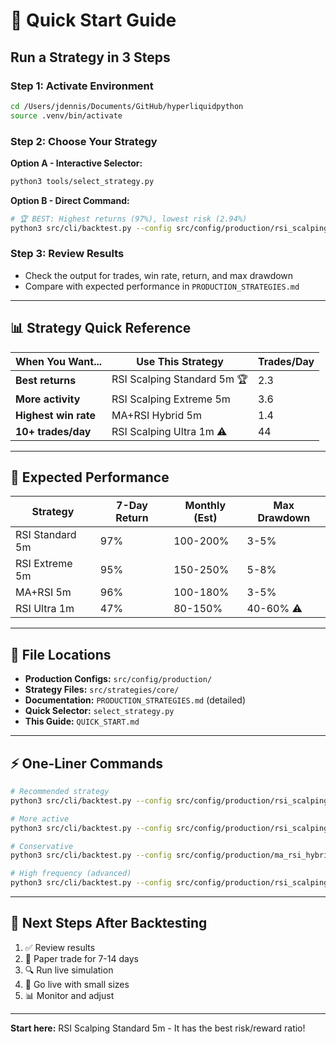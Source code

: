# 🚀 Quick Start Guide

## Run a Strategy in 3 Steps

### Step 1: Activate Environment
```bash
cd /Users/jdennis/Documents/GitHub/hyperliquidpython
source .venv/bin/activate
```

### Step 2: Choose Your Strategy

**Option A - Interactive Selector:**
```bash
python3 tools/select_strategy.py
```

**Option B - Direct Command:**
```bash
# 🏆 BEST: Highest returns (97%), lowest risk (2.94%)
python3 src/cli/backtest.py --config src/config/production/rsi_scalping/standard_5m.json
```

### Step 3: Review Results
- Check the output for trades, win rate, return, and max drawdown
- Compare with expected performance in `PRODUCTION_STRATEGIES.md`

---

## 📊 Strategy Quick Reference

| When You Want... | Use This Strategy | Trades/Day |
|------------------|-------------------|------------|
| **Best returns** | RSI Scalping Standard 5m 🏆 | 2.3 |
| **More activity** | RSI Scalping Extreme 5m | 3.6 |
| **Highest win rate** | MA+RSI Hybrid 5m | 1.4 |
| **10+ trades/day** | RSI Scalping Ultra 1m ⚠️ | 44 |

---

## 🎯 Expected Performance

| Strategy | 7-Day Return | Monthly (Est) | Max Drawdown |
|----------|--------------|---------------|--------------|
| RSI Standard 5m | 97% | 100-200% | 3-5% |
| RSI Extreme 5m | 95% | 150-250% | 5-8% |
| MA+RSI 5m | 96% | 100-180% | 3-5% |
| RSI Ultra 1m | 47% | 80-150% | 40-60% ⚠️ |

---

## 📁 File Locations

- **Production Configs:** `src/config/production/`
- **Strategy Files:** `src/strategies/core/`
- **Documentation:** `PRODUCTION_STRATEGIES.md` (detailed)
- **Quick Selector:** `select_strategy.py`
- **This Guide:** `QUICK_START.md`

---

## ⚡ One-Liner Commands

```bash
# Recommended strategy
python3 src/cli/backtest.py --config src/config/production/rsi_scalping/standard_5m.json

# More active
python3 src/cli/backtest.py --config src/config/production/rsi_scalping/extreme_5m.json

# Conservative
python3 src/cli/backtest.py --config src/config/production/ma_rsi_hybrid/standard_5m.json

# High frequency (advanced)
python3 src/cli/backtest.py --config src/config/production/rsi_scalping/ultra_1m.json
```

---

## 🔄 Next Steps After Backtesting

1. ✅ Review results
2. 📝 Paper trade for 7-14 days
3. 🔍 Run live simulation
4. 🚀 Go live with small sizes
5. 📊 Monitor and adjust

---

**Start here:** RSI Scalping Standard 5m - It has the best risk/reward ratio!

